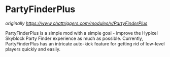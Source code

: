 # PartyFinderPlus
*originally https://www.chattriggers.com/modules/v/PartyFinderPlus*

PartyFinderPlus is a simple mod with a simple goal - improve the Hypixel Skyblock Party Finder experience as much as possible.
Currently, PartyFinderPlus has an intricate auto-kick feature for getting rid of low-level players quickly and easily.


